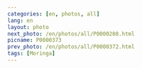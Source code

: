 ```yaml
---
categories: [en, photos, all]
lang: en
layout: photo
next_photo: /en/photos/all/P0000208.html
picname: P0000373
prev_photo: /en/photos/all/P0000372.html
tags: [Moringa]
---
```

